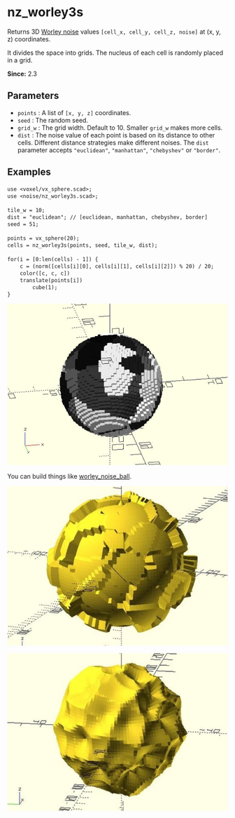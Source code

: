 # nz_worley3s

Returns 3D [Worley noise](https://en.wikipedia.org/wiki/Worley_noise) values `[cell_x, cell_y, cell_z, noise]` at (x, y, z) coordinates. 

It divides the space into grids. The nucleus of each cell is randomly placed in a grid. 

**Since:** 2.3

## Parameters

- `points` :  A list of `[x, y, z]` coordinates.
- `seed` : The random seed.
- `grid_w` : The grid width. Default to 10. Smaller `grid_w` makes more cells.
- `dist` : The noise value of each point is based on its distance to other cells. Different distance strategies make different noises. The `dist` parameter accepts `"euclidean"`, `"manhattan"`, `"chebyshev"` or `"border"`.

## Examples

    use <voxel/vx_sphere.scad>;
    use <noise/nz_worley3s.scad>;

    tile_w = 10;
    dist = "euclidean"; // [euclidean, manhattan, chebyshev, border] 
    seed = 51;

    points = vx_sphere(20);
    cells = nz_worley3s(points, seed, tile_w, dist);

    for(i = [0:len(cells) - 1]) {
        c = (norm([cells[i][0], cells[i][1], cells[i][2]]) % 20) / 20;
        color([c, c, c])
        translate(points[i])
            cube(1);
    }

![nz_worley3s](images/lib3x-nz_worley3s-1.JPG)

You can build things like [worley_noise_ball](https://github.com/JustinSDK/dotSCAD/blob/master/examples/worley_noise_ball.scad). 

![nz_worley3s](images/lib3x-nz_worley3s-2.JPG)


![nz_worley3s](images/lib3x-nz_worley3s-3.JPG)